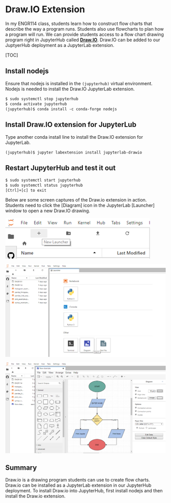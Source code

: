 # Draw.IO Extension

In my ENGR114 class, students learn how to construct flow charts that describe the way a program runs. Students also use flowcharts to plan how a program will run. We can provide students access to a flow chart drawing program right in JupyterHub called [**Draw.IO**](https://www.draw.io/). Draw.IO can be added to our JuptyerHub deployment as a JupyterLab extension.

[TOC]

## Install nodejs

Ensure that nodejs is installed in the ```(jupyterhub)``` virtual environment. Nodejs is needed to install the Draw.IO JupyterLab extension.

```text
$ sudo systemctl stop jupyterhub
$ conda activate jupyterhub
(jupyterhub)$ conda install -c conda-forge nodejs
```

## Install Draw.IO extension for JupyterLub

Type another conda install line to install the Draw.IO extension for
JupyterLab.

```text
(jupyterhub)$ jupyter labextension install jupyterlab-drawio
```

## Restart JupyterHub and test it out

```text
$ sudo systemctl start jupyterhub
$ sudo systemctl status jupyterhub
[Ctrl]+[c] to exit
```

Below are some screen captures of the Draw.io extension in action. Students need to click the [Diagram] icon in the JupyterLab [Launcher] window to open a new Draw.IO drawing.

![Draw.IO Extension Launcher Tile](images/jupyterlab_add_launcher.png)

![Draw.IO Window](images/jupyterlab_add_diagram_block.png)

![Draw.IO Flow Chart](images/draw_dot_io_flow_chart.png)

## Summary

Draw.io is a drawing program students can use to create flow charts. Draw.io can be installed as a JupyterLab extension in our JupyterHub deployment. To install Draw.io into JupyterHub, first install nodejs and then install the Draw.io extension.

<br>
